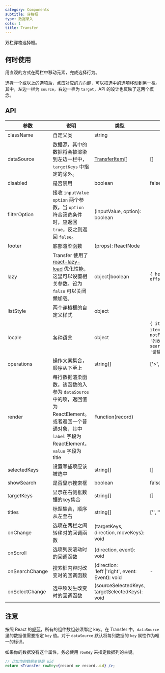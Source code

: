 ```yaml
---
category: Components
subtitle: 穿梭框
type: 数据录入
cols: 1
title: Transfer
---
```


双栏穿梭选择框。

## 何时使用

用直观的方式在两栏中移动元素，完成选择行为。

选择一个或以上的选项后，点击对应的方向键，可以把选中的选项移动到另一栏。
其中，左边一栏为 `source`，右边一栏为 `target`，API 的设计也反映了这两个概念。

## API

| 参数 | 说明 | 类型 | 默认值 |
| --- | --- | --- | --- |
| className | 自定义类 | string |  |
| dataSource | 数据源，其中的数据将会被渲染到左边一栏中，`targetKeys` 中指定的除外。 | [TransferItem](https://git.io/vMM64)\[] | \[] |
| disabled | 是否禁用 | boolean | false |
| filterOption | 接收 `inputValue` `option` 两个参数，当 `option` 符合筛选条件时，应返回 `true`，反之则返回 `false`。 | (inputValue, option): boolean |  |
| footer | 底部渲染函数 | (props): ReactNode |  |
| lazy | Transfer 使用了 [react-lazy-load](https://github.com/loktar00/react-lazy-load) 优化性能，这里可以设置相关参数。设为 `false` 可以关闭懒加载。 | object\|boolean | `{ height: 32, offset: 32 }` |
| listStyle | 两个穿梭框的自定义样式 | object |  |
| locale | 各种语言 | object | `{ itemUnit: '项', itemsUnit: '项', notFoundContent: '列表为空', searchPlaceholder: '请输入搜索内容' }` |
| operations | 操作文案集合，顺序从下至上 | string\[] | ['>', '<'] |
| render | 每行数据渲染函数，该函数的入参为 `dataSource` 中的项，返回值为 ReactElement。或者返回一个普通对象，其中 `label` 字段为 ReactElement，`value` 字段为 title | Function(record) |  |
| selectedKeys | 设置哪些项应该被选中 | string\[] | \[] |
| showSearch | 是否显示搜索框 | boolean | false |
| targetKeys | 显示在右侧框数据的key集合 | string\[] | \[] |
| titles | 标题集合，顺序从左至右 | string\[] | ['', ''] |
| onChange | 选项在两栏之间转移时的回调函数 | (targetKeys, direction, moveKeys): void |  |
| onScroll | 选项列表滚动时的回调函数 | (direction, event): void |  |
| onSearchChange | 搜索框内容时改变时的回调函数 | (direction: 'left'\|'right', event: Event): void | - |
| onSelectChange | 选中项发生改变时的回调函数 | (sourceSelectedKeys, targetSelectedKeys): void |  |

## 注意

按照 React 的[规范](http://facebook.github.io/react/docs/lists-and-keys.html#keys)，所有的组件数组必须绑定 key。在 Transfer 中，`dataSource`里的数据值需要指定 `key` 值。对于 `dataSource` 默认将每列数据的 `key` 属性作为唯一的标识。

如果你的数据没有这个属性，务必使用 `rowKey` 来指定数据列的主键。

```jsx
// 比如你的数据主键是 uid
return <Transfer rowKey={record => record.uid} />;
```
